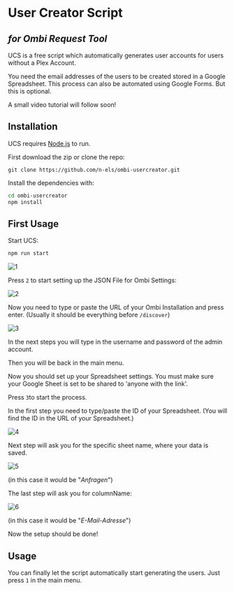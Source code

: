 
# User Creator Script
## _for Ombi Request Tool_

UCS is a free script which automatically
generates user accounts for users without a Plex Account.

You need the email addresses of the users to be created
stored in a Google Spreadsheet.
This process can also be automated using Google Forms. But this is optional.

A small video tutorial will follow soon!

## Installation

UCS requires [Node.js](https://nodejs.org/) to run.

First download the zip or clone the repo:

```
git clone https://github.com/n-els/ombi-usercreator.git
```

Install the dependencies with:

```sh
cd ombi-usercreator
npm install
```

## First Usage

Start UCS:

```sh
npm run start
```
![1](https://user-images.githubusercontent.com/78740982/154693138-04e81c24-8bb5-4af0-9e6f-fd4e8bc56249.jpg)

Press `2` to start setting up the JSON File for Ombi Settings:

![2](https://user-images.githubusercontent.com/78740982/154693238-56626990-40d1-4a3a-90af-957263ddd6ad.jpg)

Now you need to type or paste the URL of your Ombi Installation
and press enter. (Usually it should be everything before `/discover`)

![3](https://user-images.githubusercontent.com/78740982/154693396-7f89a7af-f100-4fe8-a8d9-2af94190a4a0.jpg)

In the next steps you  will type in the
username and password of the admin account.

Then you will be back in the main menu.

Now you should set up your Spreadsheet settings.
You must make sure your Google Sheet is set to be shared to 'anyone with the link'.

Press `3`to start the process.

In the first step you need to type/paste the ID of your Spreadsheet.
(You will find the ID in the URL of your Spreadsheet.)

![4](https://user-images.githubusercontent.com/78740982/154693538-41fab322-517c-4cab-9086-f5bd2aa7fe4b.jpg)

Next step will ask you for the specific sheet name,
where your data is saved.

![5](https://user-images.githubusercontent.com/78740982/154693555-5b6bae19-2ed3-4b31-8cbb-9d294b24c288.jpg)

(in this case it would be "*Anfragen*")

The last step will ask you for columnName:

![6](https://user-images.githubusercontent.com/78740982/154693566-53a81eb0-16c2-4619-900c-1fc1e98bc24e.jpg)

(in this case it would be "*E-Mail-Adresse*")

Now the setup should be done!

## Usage

You can finally let the script automatically start generating the users.
Just press `1` in the main menu.

